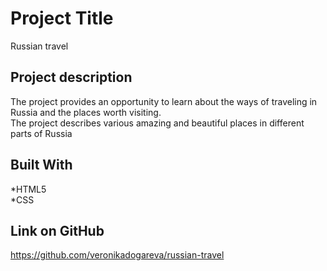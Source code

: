 # Project Title
Russian travel
## Project description
The project provides an opportunity to learn about the ways of traveling in Russia and the places worth visiting.  
The project describes various amazing and beautiful places in different parts of Russia
## Built With
*HTML5  
*CSS
## Link on GitHub
https://github.com/veronikadogareva/russian-travel
